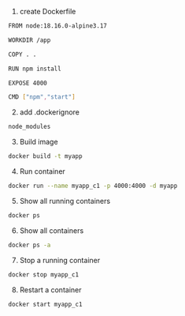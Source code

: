 1. create Dockerfile

```bash
FROM node:18.16.0-alpine3.17

WORKDIR /app

COPY . .

RUN npm install

EXPOSE 4000

CMD ["npm","start"]
```

2. add .dockerignore

```bash
node_modules
```

3. Build image

```bash
docker build -t myapp
```

4. Run container

```bash
docker run --name myapp_c1 -p 4000:4000 -d myapp
```

5. Show all running containers

```bash
docker ps
```

6. Show all containers

```bash
docker ps -a
```

7. Stop a running container

```bash
docker stop myapp_c1
```

8. Restart a container

```bash
docker start myapp_c1
```

